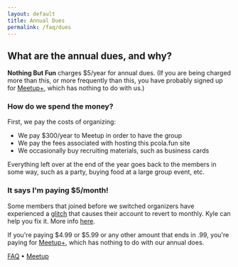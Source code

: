 ```yaml
---
layout: default
title: Annual Dues
permalink: /faq/dues
---
```


## What are the annual dues, and why?

**Nothing But Fun** charges $5/year for annual dues. (If you are being charged more than this, or more frequently than this, you have probably signed up for [Meetup+](/faq/plus), which has nothing to do with us.)

### How do we spend the money?

First, we pay the costs of organizing:
- We pay $300/year to Meetup in order to have the group
- We pay the fees associated with hosting this pcola.fun site
- We occasionally buy recruiting materials, such as business cards

Everything left over at the end of the year goes back to the members in some way, such as a party, buying food at a large group event, etc.

### It says I'm paying $5/month!

Some members that joined before we switched organizers have experienced a [glitch](/faq/glitch) that causes their account to revert to monthly. Kyle can help you fix it. More info [here](/faq/glitch).

If you're paying $4.99 or $5.99 or any other amount that ends in .99, you're paying for [Meetup+](/faq/plus), which has nothing to do with our annual does.

[FAQ](/faq) • [Meetup](https://meetup.com/pcola-fun)

